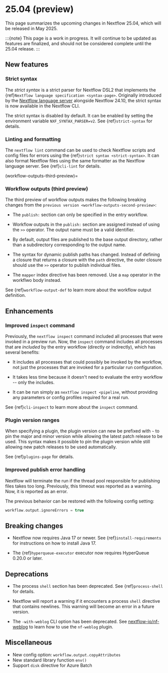 
# 25.04 (preview)

This page summarizes the upcoming changes in Nextflow 25.04, which will be released in May 2025.

:::{note}
This page is a work in progress. It will continue to be updated as features are finalized, and should not be considered complete until the 25.04 release.
:::

## New features

### Strict syntax

The *strict syntax* is a strict parser for Nextflow DSL2 that implements the {ref}`Nextflow language specification <syntax-page>`. Originally introduced by the [Nextflow language server](https://github.com/nextflow-io/language-server) alongside Nextflow 24.10, the strict syntax is now available in the Nextflow CLI.

The strict syntax is disabled by default. It can be enabled by setting the environment variable `NXF_SYNTAX_PARSER=v2`. See {ref}`strict-syntax` for details.

### Linting and formatting

The `nextflow lint` command can be used to check Nextflow scripts and config files for errors using the {ref}`strict syntax <strict-syntax>`. It can also format Nextflow files using the same formatter as the Nextflow language server. See {ref}`cli-lint` for details.

(workflow-outputs-third-preview)=

### Workflow outputs (third preview)

The third preview of workflow outputs makes the following breaking changes from the `previous version <workflow-outputs-second-preview>`:

- The `publish:` section can only be specified in the entry workflow.

- Workflow outputs in the `publish:` section are assigned instead of using the `>>` operator. The output name must be a valid identifier.

- By default, output files are published to the base output directory, rather than a subdirectory corresponding to the output name.

- The syntax for dynamic publish paths has changed. Instead of defining a closure that returns a closure with the `path` directive, the outer closure should use the `>>` operator to publish individual files.

- The `mapper` index directive has been removed. Use a `map` operator in the workflwo body instead.

See {ref}`workflow-output-def` to learn more about the workflow output definition.

## Enhancements

### Improved `inspect` command

Previously, the `nextflow inspect` command included all processes that were invoked in a preview run. Now, the `inspect` command includes all processes that are *included* by the entry workflow (directly or indirectly), which has several benefits:

- It includes all processes that could possibly be invoked by the workflow, not just the processes that are invoked for a particular run configuration.

- It takes less time because it doesn't need to evaluate the entry workflow -- only the includes.

- It can be run simply as `nextflow inspect <pipeline`, without providing any parameters or config profiles required for a real run.

See {ref}`cli-inspect` to learn more about the `inspect` command.

### Plugin version ranges

When specifying a plugin, the plugin version can new be prefixed with `~` to pin the major and minor version while allowing the latest patch release to be used. This syntax makes it possible to pin the plugin version while still allowing new patch releases to be used automatically.

See {ref}`plugins-page` for details.

### Improved publish error handling

Nextflow will terminate the run if the thread pool responsible for publishing files takes too long. Previously, this timeout was reported as a warning. Now, it is reported as an error.

The previous behavior can be restored with the following config setting:

```groovy
workflow.output.ignoreErrors = true
```

## Breaking changes

- Nextflow now requires Java 17 or newer. See {ref}`install-requirements` for instructions on how to install Java 17.

- The {ref}`hyperqueue-executor` executor now requires HyperQueue 0.20.0 or later.

## Deprecations

- The process `shell` section has been deprecated. See {ref}`process-shell` for details.

- Nextflow will report a warning if it encounters a process `shell` directive that contains newlines. This warning will become an error in a future version.

- The `-with-weblog` CLI option has been deprecated. See [nextflow-io/nf-weblog](https://github.com/nextflow-io/nf-weblog) to learn how to use the `nf-weblog` plugin.

## Miscellaneous

- New config option: `workflow.output.copyAttributes`
- New standard library function `env()`
- Support `disk` directive for Azure Batch
